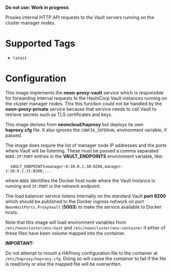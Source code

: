 **Do not use: Work in progress**

Proxies internal HTTP API requests to the Vault servers running on the cluster manager nodes.

# Supported Tags

* `latest`

# Configuration

This image implements the **neon-proxy-vault** service which is responsible for forwarding internal requests to the HashiCorp Vault instances running on the cluster manager nodes.  This this function could not be handled by the **neon-proxy-private** service because that service needs to call Vault to retrieve secrets such as TLS certificates and keys. 

This image derives from **neoncloud/haproxy** but deploys its own **haproxy.cfg** file.  It also ignores the `CONFIG_INTERVAL` environment variable, if passed.

The image does require the list of manager node IP addresses and the ports where Vault will be listening.  These must be passed a comma separated `NODE:IP:PORT` entries in the **VAULT_ENDPOINTS** environment variable, like:

&nbsp;&nbsp;&nbsp;&nbsp;`VAULT_ENDPOINTS=manager-0:10.0.1.30:8200,manager-1:10.0.1.31:8200,...`

where `NODE` identifies the Docker host node where the Vault instance is running and `IP:PORT` is the network endpoint.

The load balancer service listens internally on the standard Vault **port 8200** which should be published to the Docker ingress network on port `NeonHostPorts.ProxyVault` (**5003**) to make the service available to Docker hosts.

Note that this image will load environment variables from `/etc/neoncluster/env-host` and `/etc/neoncluster/env-container` if either of these files have been volume mapped into the container.

**IMPORTANT:** 

Do not attempt to mount a HAProxy configuration file to the container at `/etc/haproxy/haproxy.cfg`.  Doing so will cause the container to fail if the file is read/only or else the mapped file will be overwritten.
